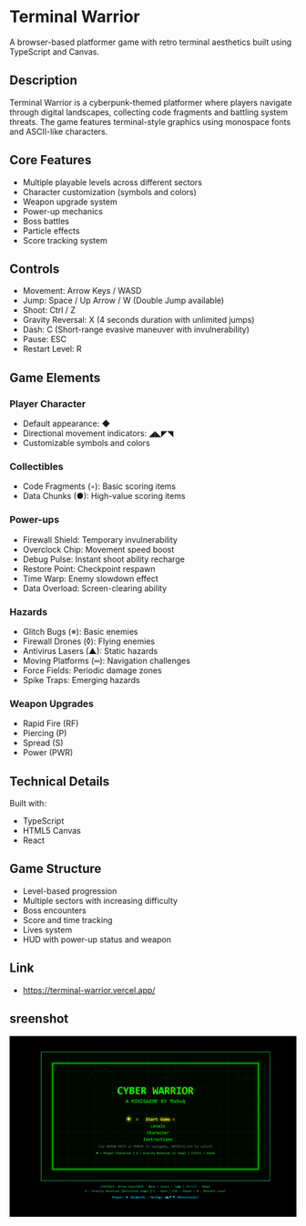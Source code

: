 # Terminal Warrior

A browser-based platformer game with retro terminal aesthetics built using TypeScript and Canvas.

## Description

Terminal Warrior is a cyberpunk-themed platformer where players navigate through digital landscapes, collecting code fragments and battling system threats. The game features terminal-style graphics using monospace fonts and ASCII-like characters.

## Core Features

- Multiple playable levels across different sectors
- Character customization (symbols and colors)
- Weapon upgrade system
- Power-up mechanics
- Boss battles
- Particle effects
- Score tracking system

## Controls

- Movement: Arrow Keys / WASD
- Jump: Space / Up Arrow / W (Double Jump available)
- Shoot: Ctrl / Z
- Gravity Reversal: X (4 seconds duration with unlimited jumps)
- Dash: C (Short-range evasive maneuver with invulnerability)
- Pause: ESC
- Restart Level: R

## Game Elements

### Player Character
- Default appearance: ◆
- Directional movement indicators: ◢◣◤◥
- Customizable symbols and colors

### Collectibles
- Code Fragments (◦): Basic scoring items
- Data Chunks (●): High-value scoring items

### Power-ups
- Firewall Shield: Temporary invulnerability
- Overclock Chip: Movement speed boost
- Debug Pulse: Instant shoot ability recharge
- Restore Point: Checkpoint respawn
- Time Warp: Enemy slowdown effect
- Data Overload: Screen-clearing ability

### Hazards
- Glitch Bugs (※): Basic enemies
- Firewall Drones (◊): Flying enemies
- Antivirus Lasers (▲): Static hazards
- Moving Platforms (═): Navigation challenges
- Force Fields: Periodic damage zones
- Spike Traps: Emerging hazards

### Weapon Upgrades
- Rapid Fire (RF)
- Piercing (P)
- Spread (S)
- Power (PWR)

## Technical Details

Built with:
- TypeScript
- HTML5 Canvas
- React

## Game Structure
- Level-based progression
- Multiple sectors with increasing difficulty
- Boss encounters
- Score and time tracking
- Lives system
- HUD with power-up status and weapon

## Link 
- https://terminal-warrior.vercel.app/

## sreenshot
![Terminal Warrior Screenshot](photo.png)